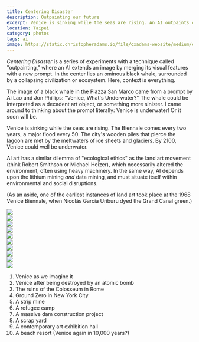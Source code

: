 ```yaml
---
title: Centering Disaster
description: Outpainting our future
excerpt: Venice is sinking while the seas are rising. An AI outpaints our future.
location: Taipei
category: photos
tags: ai
image: https://static.christopheradams.io/file/cxadams-website/medium/drive/AI/StableDiffusion/2022-09/venice_underwater_01/20220915105932_00047_St_Marks_Square_clock_tower_Venice_view_from_above_flooded_disaster_water_from_the_sea.jpg
---
```


*Centering Disaster* is a series of experiments with a technique called
"outpainting," where an AI extends an image by merging its visual features
with a new prompt. In the center lies an ominous black whale, surrounded by a
collapsing civilization or ecosystem. Here, context is everything.

The image of a black whale in the Piazza San Marco came from a prompt by Ai Lao
and Jon Phillips: "Venice, What's Underwater?" The whale could be interpreted as
a decadent art object, or something more sinister. I came around to thinking
about the prompt literally: Venice is underwater! Or it soon will be.

Venice is sinking while the seas are rising. The Biennale comes every two years,
a major flood every 50. The city's wooden piles that pierce the lagoon are met
by the meltwaters of ice sheets and glaciers. By 2100, Venice could well be
underwater.

AI art has a similar dilemma of "ecological ethics" as the land art movement (think Robert Smithson or Michael Heizer), which necessarily altered the environment, often using heavy machinery. In the same way, AI depends upon the lithium mining *and* data mining, and must situate itself within environmental and social disruptions.

(As an aside, one of the earliest instances of land art took place at the 1968 Venice Biennale, when Nicolás García Uriburu dyed the Grand Canal green.)

<div class="row row-cols-1 row-cols-md-2 g-4 mb-3">
  <div class="col">
    <img src="https://static.christopheradams.io/file/cxadams-website/small/drive/AI/StableDiffusion/2022-09/venice_underwater_01/20220915105932_00047_St_Marks_Square_clock_tower_Venice_view_from_above_flooded_disaster_water_from_the_sea.jpg">
  </div>
  <div class="col">
    <img src="https://static.christopheradams.io/file/cxadams-website/small/drive/AI/StableDiffusion/2022-09/venice_underwater_01/20220915120821_00002_Venice_destroyed_by_a_nuclear_bomb.jpg">
  </div>
  <div class="col">
    <img src="https://static.christopheradams.io/file/cxadams-website/medium/drive/AI/StableDiffusion/2022-10/centering_disaster/20221005064139_00001_looking_down_at_the_colosseum_with_gladiators_fighting.jpg">
  </div>
  <div class="col">
    <img src="https://static.christopheradams.io/file/cxadams-website/medium/drive/AI/StableDiffusion/2022-10/centering_disaster/20221005081530_00010_looking_down_at_ground_zero_destruction_world_trade_center_remains_of_south_tower__the_pile_photograph_by_joel_meyerowitz.jpg">
  </div>
  <div class="col">
    <img src="https://static.christopheradams.io/file/cxadams-website/medium/drive/AI/StableDiffusion/2022-10/centering_disaster/20221005085340_00001_looking_down_at_Surface_mining_including_strip_mining_openpit_mining_landscape.jpg">
  </div>
  <div class="col">
    <img src="https://static.christopheradams.io/file/cxadams-website/medium/drive/AI/StableDiffusion/2022-10/centering_disaster/20221005090947_00002_a_refugee_camp_for_Syrian_refugees_aerial_view.jpg">
  </div>
  <div class="col">
    <img src="https://static.christopheradams.io/file/cxadams-website/medium/drive/AI/StableDiffusion/2022-10/centering_disaster/20221005092640_00001_looking_down_at_the_three_gorges_dam_dry_riverbed.jpg">
  </div>
  <div class="col">
    <img src="https://static.christopheradams.io/file/cxadams-website/medium/drive/AI/StableDiffusion/2022-10/centering_disaster/20221005093243_00001_looking_down_on_a_scrap_yard_filled_with_old_cars.jpg">
  </div>
  <div class="col">
    <img src="https://static.christopheradams.io/file/cxadams-website/medium/drive/AI/StableDiffusion/2022-09/venice_underwater_01/20220915125115_00019_looking_down_at_the_tate_modern_turbine_hall_filled_with_sand.jpg">
  </div>
  <div class="col">
    <img src="https://static.christopheradams.io/file/cxadams-website/medium/drive/AI/StableDiffusion/2022-09/venice_underwater_01/20220915123853_00000_museum_exhibition_huge_mural_on_the_wall_beach_scene_aerial_view.jpg">
  </div>
</div>

1. Venice as we imagine it
2. Venice after being destroyed by an atomic bomb
3. The ruins of the Colosseum in Rome
4. Ground Zero in New York City
5. A strip mine
6. A refugee camp
7. A massive dam construction project
8. A scrap yard
9. A contemporary art exhibition hall
10. A beach resort (Venice again in 10,000 years?)
